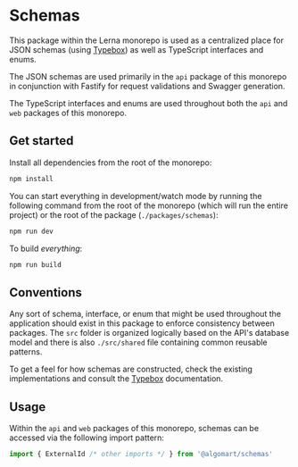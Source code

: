 # Schemas

This package within the Lerna monorepo is used as a centralized place for JSON schemas (using [Typebox](https://github.com/sinclairzx81/typebox)) as well as TypeScript interfaces and enums.

The JSON schemas are used primarily in the `api` package of this monorepo in conjunction with Fastify for request validations and Swagger generation.

The TypeScript interfaces and enums are used throughout both the `api` and `web` packages of this monorepo.

## Get started

Install all dependencies from the root of the monorepo:

```bash
npm install
```

You can start everything in development/watch mode by running the following command from the root of the monorepo (which will run the entire project) or the root of the package (`./packages/schemas`):

```bash
npm run dev
```

To build _everything_:

```bash
npm run build
```

## Conventions

Any sort of schema, interface, or enum that might be used throughout the application should exist in this package to enforce consistency between packages. The `src` folder is organized logically based on the API's database model and there is also `./src/shared` file containing common reusable patterns.

To get a feel for how schemas are constructed, check the existing implementations and consult the [Typebox](https://github.com/sinclairzx81/typebox) documentation.

## Usage

Within the `api` and `web` packages of this monorepo, schemas can be accessed via the following import pattern:

```ts
import { ExternalId /* other imports */ } from '@algomart/schemas'
```

